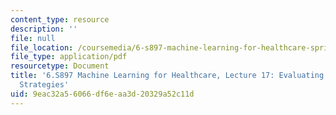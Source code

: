 ```yaml
---
content_type: resource
description: ''
file: null
file_location: /coursemedia/6-s897-machine-learning-for-healthcare-spring-2019/9eac32a56066df6eaa3d20329a52c11d_MIT6_S897S19_lec17.pdf
file_type: application/pdf
resourcetype: Document
title: '6.S897 Machine Learning for Healthcare, Lecture 17: Evaluating Dynamic Treatment
  Strategies'
uid: 9eac32a5-6066-df6e-aa3d-20329a52c11d
---
```

